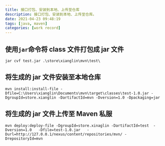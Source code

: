 ```yaml
---
title: 接口打包、安装到本地、上传至仓库
description: 接口打包、安装到本地、上传至仓库。
date: 2021-04-23 09:48:19
tags: [java, maven]
categories: [work record]
---
```


## 使用`jar`命令将 class 文件打包成 jar 文件

```shell
jar cvf test.jar .\store\xianglin\mvn\test\
```

## 将生成的 jar 文件安装至本地仓库

```shell
mvn install:install-file -Dfile=C:\Users\xianglin\Documents\mvn\target\classes\test-1.0.jar -DgroupId=store.xianglin -DartifactId=mvn -Dversion=1.0 -Dpackaging=jar
```

## 将生成的 jar 文件上传至 Maven 私服

```shell
mvn deploy:deploy-file -DgroupId=store.xinaglin -DartifactId=test  -Dversion=1.0   -Dfile=test-1.0.jar   -Durl=http://127.0.0.1/nexus/content/repositories/mvn/ -DrepositoryId=mvn
